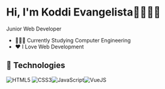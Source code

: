 # Hi, I'm Koddi Evangelista🤵🏽🤟🏽

Junior Web Developer

- 👨🏽‍🎓 Currently Studying Computer Engineering
- ❤ I Love Web Development

## 🔧 Technologies

![HTML5](https://img.icons8.com/color/30/html-5.png) ![CSS3](https://img.icons8.com/color/30/css3.png)![JavaScript](https://img.icons8.com/color/30/javascript.png)![VueJS](https://img.icons8.com/color/30/vue-js.png)
